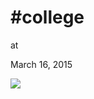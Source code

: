 # #college











at

March 16, 2015















![](Screenshot%2Bfrom%2B2015-03-16%2B14%3A30%3A45.png)
